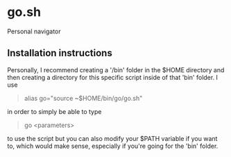 # go.sh

Personal navigator

## Installation instructions

Personally, I recommend creating a '/bin' folder in the $HOME directory and then creating a directory for this specific script inside of that 'bin' folder.
I use 
> alias go="source ~$HOME/bin/go/go.sh" 

in order to simply be able to type
> go \<parameters\>

to use the script but you can also modify your $PATH variable if you want to, which would make sense, especially if you're going for the 'bin' folder.
